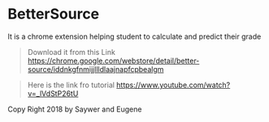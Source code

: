 ﻿# BetterSource

It is a chrome extension helping student to calculate and predict their grade

>Download it from this Link
>https://chrome.google.com/webstore/detail/better-source/iddnkgfnmijjllldlaajnapfcpbealgm

>Here is the link fro tutorial 
>https://www.youtube.com/watch?v=_lVdStP26tU


Copy Right 2018 by Saywer and Eugene
